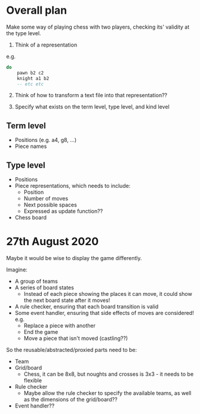 # Overall plan

Make some way of playing chess with two players, checking its' validity at the type level.

1. Think of a representation

e.g.

```haskell
do
    pawn b2 c2
    knight a1 b2
    -- etc etc
```

2. Think of how to transform a text file into that representation??

3. Specify what exists on the term level, type level, and kind level

## Term level

- Positions (e.g. a4, g8, ...)
- Piece names

## Type level

- Positions
- Piece representations, which needs to include:
  - Position
  - Number of moves
  - Next possible spaces
  - Expressed as update function??
- Chess board

# 27th August 2020

Maybe it would be wise to display the game differently.

Imagine:

- A group of teams
- A series of board states
  - Instead of each piece showing the places it can move, it could show the next board state after it moves!
- A rule checker, ensuring that each board transition is valid
- Some event handler, ensuring that side effects of moves are considered! e.g.
  - Replace a piece with another
  - End the game
  - Move a piece that isn't moved (castling??)

So the reusable/abstracted/proxied parts need to be:

- Team
- Grid/board
  - Chess, it can be 8x8, but noughts and crosses is 3x3 - it needs to be flexible
- Rule checker
  - Maybe allow the rule checker to specify the available teams, as well as the dimensions of the grid/board??
- Event handler??
